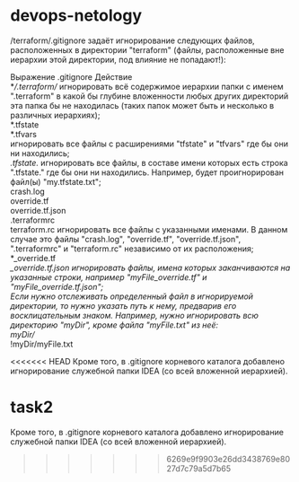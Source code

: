 # devops-netology  
/terraform/.gitignore задаёт игнорирование следующих файлов, расположенных в директории "terraform" (файлы, расположенные вне иерархии этой директории, под влияние не попадают!):  

Выражение .gitignore	Действие  
**/.terraform/*	игнорировать всё содержимое иерархии папки с именем ".terraform" в какой бы глубине вложенности любых других директорий эта папка бы не находилась (таких папок может быть и несколько в различных иерархиях);  
*.tfstate  
*.tfvars  
игнорировать все файлы с расширениями "tfstate" и "tfvars" где бы они ни находились;  
*.tfstate.*	игнорировать все файлы, в составе имени которых есть строка ".tfstate." где бы они ни находились. Например, будет проигнорирован файл(ы) "my.tfstate.txt";  
crash.log  
override.tf  
override.tf.json  
.terraformrc  
terraform.rc	игнорировать все файлы с указанными именами. В данном случае это файлы "crash.log", "override.tf", "override.tf.json", ".terraformrc" и "terraform.rc" независимо от их расположения;  
*_override.tf  
*_override.tf.json	игнорировать файлы, имена которых заканчиваются на указанные строки, например "myFile_override.tf" и "myFile_override.tf.json";  
Если нужно отслеживать определенный файл в игнорируемой директории, то нужно указать путь к нему, предварив его восклицательным знаком. Например, нужно игнорировать всю директорию "myDir", кроме файла "myFile.txt" из неё:  
myDir/*  
!myDir/myFile.txt  

<<<<<<< HEAD
Кроме того, в .gitignore корневого каталога добавлено игнорирование служебной папки IDEA (со всей вложенной иерархией).  

task2
=======
Кроме того, в .gitignore корневого каталога добавлено игнорирование служебной папки IDEA (со всей вложенной иерархией).    
>>>>>>> 6269e9f9903e26dd3438769e8027d7c79a5d7b65
